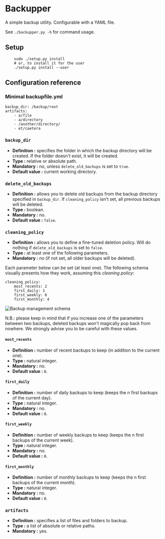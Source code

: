# Backupper

A simple backup utility. Configurable with a YAML file.

See `./backupper.py -h` for command usage.

## Setup

```
    sudo ./setup.py install
    # or, to install it for the user
    ./setup.py install --user
```

## Configuration reference

### Minimal backupfile.yml

```
backup_dir: /backup/root
artifacts:
    - a/file
    - a/directory
    - /another/directory/
    - et/caetera
```

### `backup_dir`

* **Definition :** specifies the folder in which the backup directory will be created. If the folder doesn't exist, it will be created.
* **Type :** relative or absolute path.
* **Mandatory :** no, unless `delete_old_backups` is set to `true`.
* **Default value :** current working directory.

### `delete_old_backups`

* **Definition :** allows you to delete old backups from the backup directory specified in `backup_dir`. If `cleaning_policy` isn't set, all previous backups will be deleted.
* **Type :** boolean.
* **Mandatory :** no.
* **Default value :** `false`.

### `cleaning_policy`

* **Definition :** allows you to define a fine-tuned deletion policy. Will do nothing if `delete_old_backups` is set to `false`.
* **Type :** at least one of the following parameters.
* **Mandatory :** no (if not set, all older backups will be deleted).

Each parameter below can be set (at least one). The following schema visually presents how they work, assuming this _cleaning policy_:

```
cleaning_policy:
    most_recents: 2
    first_daily: 1
    first_weekly: 6
    first_monthly: 4
```

![Backup management schema](cleaning_policy.png "such design wow")

N.B.: please keep in mind that if you increase one of the parameters between two backups, deleted backups won't magically pop back from nowhere. We strongly advise you to be careful with these values.

#### `most_recents`

* **Definition :** number of recent backups to keep (in addition to the current one).
* **Type :** natural integer.
* **Mandatory :** no.
* **Default value :** `0`.

#### `first_daily`

* **Definition :** number of daily backups to keep (keeps the n first backups of the current day).
* **Type :** natural integer.
* **Mandatory :** no.
* **Default value :** `0`.

#### `first_weekly`

* **Definition :** number of weekly backups to keep (keeps the n first backups of the current week).
* **Type :** natural integer.
* **Mandatory :** no.
* **Default value :** `0`.

#### `first_monthly`

* **Definition :** number of monthly backups to keep (keeps the n first backups of the current month).
* **Type :** natural integer.
* **Mandatory :** no.
* **Default value :** `0`.

### `artifacts`

* **Definition :** specifies a list of files and folders to backup.
* **Type :** a list of absolute or relative paths.
* **Mandatory :** yes.

